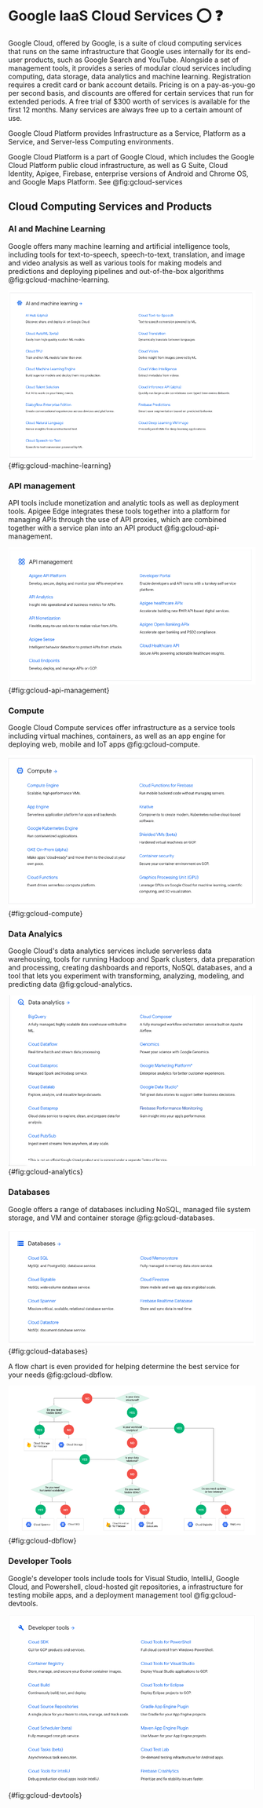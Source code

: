 # Google IaaS Cloud Services :o: :question:

Google Cloud, offered by Google, is a suite of cloud computing
services that runs on the same infrastructure that Google uses
internally for its end-user products, such as Google Search and
YouTube. Alongside a set of management tools, it provides a series of
modular cloud services including computing, data storage, data
analytics and machine learning. Registration requires a credit card or
bank account details. Pricing is on a pay-as-you-go per second basis, 
and discounts are offered for certain services that run for extended periods. 
A free trial of $300 worth of services is available for the first 12 months. 
Many services are always free up to a certain amount of use. 

Google Cloud Platform provides Infrastructure as a Service, Platform
as a Service, and Server-less Computing environments.

Google Cloud Platform is a part of Google Cloud, which includes the
Google Cloud Platform public cloud infrastructure, as well as G Suite, Cloud Identity, Apigee, Firebase,
enterprise versions of Android and Chrome OS, and Google Maps Platform. See @fig:gcloud-services

## Cloud Computing Services and Products

### AI and Machine Learning

Google offers many machine learning and artificial intelligence tools, including tools for text-to-speech, speech-to-text, translation, and image and video analysis as well as various tools for making models and predictions and deploying pipelines and out-of-the-box algorithms @fig:gcloud-machine-learning.

![Google_machine_learning](./images/machine_learning.png){#fig:gcloud-machine-learning}

### API management

API tools include monetization and analytic tools as well as deployment tools. Apigee Edge integrates these tools together into a platform for managing APIs through the use of API proxies, which are combined together with a service plan into an API product @fig:gcloud-api-management. 

![Google_api_management](./images/api_management.png){#fig:gcloud-api-management}

### Compute

Google Cloud Compute services offer infrastructure as a service tools including virtual machines, containers, as well as an app engine for deploying web, mobile and IoT apps @fig:gcloud-compute.

![Google_compute](./images/compute.png){#fig:gcloud-compute}

### Data Analyics

Google Cloud's data analytics services include serverless data warehousing, tools for running Hadoop and Spark clusters, data preparation and processing, creating dashboards and reports, NoSQL databases, and a tool that lets you experiment with transforming, analyzing, modeling, and predicting data @fig:gcloud-analytics. 

![Google analytics](./images/data_analytics.png){#fig:gcloud-analytics}

### Databases

Google offers a range of databases including NoSQL, managed file system storage, and VM and container storage @fig:gcloud-databases. 

![Google databases](./images/databases.png){#fig:gcloud-databases}

A flow chart is even provided for helping determine the best service for your needs @fig:gcloud-dbflow. 

![Google db flow](./images/db_flow.png){#fig:gcloud-dbflow}

### Developer Tools

Google's developer tools include tools for Visual Studio, IntelliJ, Google Cloud, and Powershell, cloud-hosted git repositories, a infrastructure for testing mobile apps, and a deployment management tool @fig:gcloud-devtools.

![Google devtools](./images/developer_tools.png){#fig:gcloud-devtools}
